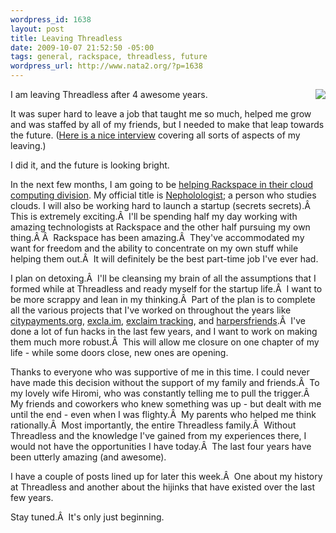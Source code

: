 ```yaml
--- 
wordpress_id: 1638
layout: post
title: Leaving Threadless
date: 2009-10-07 21:52:50 -05:00
tags: general, rackspace, threadless, future
wordpress_url: http://www.nata2.org/?p=1638
---
```

<a href="http://www.flickr.com/photos/techcocktail/2316615921/"><img align="right" src="http://farm3.static.flickr.com/2411/2316615921_b2cee81590_m.jpg"/></a>I am leaving Threadless after 4 awesome years.

It was super hard to leave a job that taught me so much, helped me grow and was staffed by all of my friends, but I needed to make that leap towards the future. (<a id="c8k2" title="here is a nice interview" href="http://siliconangle.net/ver2/2009/09/29/exclusive-interview-threadless-cto-harper-reed-heads-to-rackspace-whats-a-nepholologist/">Here is a nice interview</a> covering all sorts of aspects of my leaving.)

I did it, and the future is looking bright.

In the next few months, I am going to be <a id="vnml" title="helping Rackspace in their cloud computing division" href="http://www.rackspacecloud.com/blog/2009/09/30/the-rackspace-cloud-welcomes-harper-reed-nephologist/">helping Rackspace in their cloud computing division</a>. My official title is <a href="http://nepholologist.com/">Nepholologist</a>; a person who studies clouds. I will also be working hard to launch a startup (secrets secrets).Â  This is extremely exciting.Â  I'll be spending half my day working with amazing technologists at Rackspace and the other half pursuing my own thing.Â Â  Rackspace has been amazing.Â  They've accommodated my want for freedom and the ability to concentrate on my own stuff while helping them out.Â  It will definitely be the best part-time job I've ever had.

I plan on detoxing.Â  I'll be cleansing my brain of all the assumptions that I formed while at Threadless and ready myself for the startup life.Â  I want to be more scrappy and lean in my thinking.Â  Part of the plan is to complete all the various projects that I've worked on throughout the years like <a href="http://citypayments.org/">citypayments.org</a>, <a href="http://excla.im/">excla.im</a>, <a href="http://www.techcrunch.com/2009/09/12/exclaim-track-track-twitter-search-terms-over-im-in-near-real-time/">exclaim tracking</a>, and <a href="http://harpersfriends.com/">harpersfriends</a>.Â  I've done a lot of fun hacks in the last few years, and I want to work on making them much more robust.Â  This will allow me closure on one chapter of my life - while some doors close, new ones are opening.

Thanks to everyone who was supportive of me in this time. I could never have made this decision without the support of my family and friends.Â  To my lovely wife Hiromi, who was constantly telling me to pull the trigger.Â  My friends and coworkers who knew something was up - but dealt with me until the end - even when I was flighty.Â  My parents who helped me think rationally.Â  Most importantly, the entire Threadless family.Â  Without Threadless and the knowledge I've gained from my experiences there, I would not have the opportunities I have today.Â  The last four years have been utterly amazing (and awesome).

I have a couple of posts lined up for later this week.Â  One about my history at Threadless and another about the hijinks that have existed over the last few years.

Stay tuned.Â  It's only just beginning.
